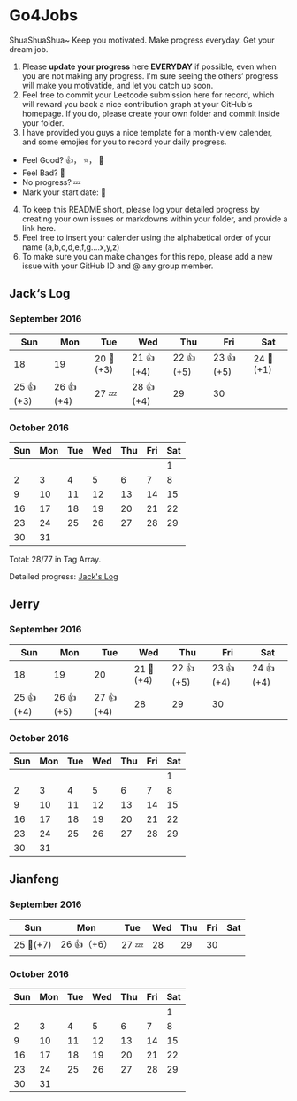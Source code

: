 # Go4Jobs
ShuaShuaShua~ 
Keep you motivated. Make progress everyday. Get your dream job.

1. Please **update your progress** here **EVERYDAY** if possible, even when you are not making any progress. I'm sure seeing the others‘ progress will make you motivatide, and let you catch up soon.
2. Feel free to commit your Leetcode submission here for record, which will reward you back a nice contribution graph at your GitHub's homepage. If you do, please create your own folder and commit inside your folder.
3. I have provided you guys a nice template for a month-view calender, and some emojies for you to record your daily progress.
  - Feel Good? :+1:， :star:， :clap:
  - Feel Bad?  :shit:
  - No progress?   :zzz:
  - Mark your start date: :triangular_flag_on_post:

4. To keep this README short, please log your detailed progress by creating your own issues or markdowns within your folder, and provide a link here.
5. Feel free to insert your calender using the alphabetical order of your name (a,b,c,d,e,f,g....x,y,z)
6. To make sure you can make changes for this repo, please add a new issue with your GitHub ID and @ any group member.

## Jack‘s Log
### September 2016
| Sun 	| Mon 	| Tue 	| Wed 	| Thu 	| Fri 	| Sat 	|
|-----	|-----	|-----	|-----	|-----	|-----	|-----	|
| 18  	| 19  	| 20  :triangular_flag_on_post:(+3)| 21 :+1: (+4) 	| 22 :+1: (+5) 	| 23  :+1: (+5) 	| 24 :shit: (+1) 	|
| 25  :+1: (+3) 	| 26  :+1: (+4) 	| 27  :zzz:	| 28  :+1: (+4) 	| 29  	| 30  	|     	|

### October 2016
| Sun 	| Mon 	| Tue 	| Wed 	| Thu 	| Fri 	| Sat 	|
|-----	|-----	|-----	|-----	|-----	|-----	|-----	|
|     	|     	|     	|     	|     	|     	| 1   	|
| 2   	| 3   	| 4   	| 5   	| 6   	| 7   	| 8   	|
| 9   	| 10  	| 11  	| 12  	| 13  	| 14  	| 15  	|
| 16  	| 17  	| 18  	| 19  	| 20  	| 21  	| 22  	|
| 23  	| 24  	| 25  	| 26  	| 27  	| 28  	| 29   	|
| 30  	| 31  	|     	|     	|     	|     	|      	|

Total: 28/77 in Tag Array.

Detailed progress: [Jack's Log](https://github.com/dichen001/Go4Jobs/blob/master/JackChen/logs.md)

## Jerry
### September 2016
| Sun 	| Mon 	| Tue 	| Wed 	| Thu 	| Fri 	| Sat 	|
|-----	|-----	|-----	|-----	|-----	|-----	|-----	|
| 18  	| 19  	| 20  	| 21 :triangular_flag_on_post:(+4) 	| 22 :+1: (+5)  	| 23 :+1: (+4) 	| 24  :+1: (+4)	|
| 25 :+1: (+4)	| 26 :+1: (+5) 	| 27 :+1: (+4) 	| 28  	| 29  	| 30  	|     	|

### October 2016
| Sun 	| Mon 	| Tue 	| Wed 	| Thu 	| Fri 	| Sat 	|
|-----	|-----	|-----	|-----	|-----	|-----	|-----	|
|     	|     	|     	|     	|     	|     	| 1   	|
| 2   	| 3   	| 4   	| 5   	| 6   	| 7   	| 8   	|
| 9   	| 10  	| 11  	| 12  	| 13  	| 14  	| 15  	|
| 16  	| 17  	| 18  	| 19  	| 20  	| 21  	| 22  	|
| 23  	| 24  	| 25  	| 26  	| 27  	| 28  	| 29   	|
| 30  	| 31  	|     	|     	|     	|     	|      	|


## Jianfeng
### September 2016
| Sun 	| Mon 	| Tue 	| Wed 	| Thu 	| Fri 	| Sat 	|
|-----	|-----	|-----	|-----	|-----	|-----	|-----	|
| 25 :triangular_flag_on_post:(+7)  	| 26 :+1:（+6）  	| 27 :zzz: 	| 28  	| 29  	| 30  	|     	|

### October 2016
| Sun 	| Mon 	| Tue 	| Wed 	| Thu 	| Fri 	| Sat 	|
|-----	|-----	|-----	|-----	|-----	|-----	|-----	|
|     	|     	|     	|     	|     	|     	| 1   	|
| 2   	| 3   	| 4   	| 5   	| 6   	| 7   	| 8   	|
| 9   	| 10  	| 11  	| 12  	| 13  	| 14  	| 15  	|
| 16  	| 17  	| 18  	| 19  	| 20  	| 21  	| 22  	|
| 23  	| 24  	| 25  	| 26  	| 27  	| 28  	| 29   	|
| 30  	| 31  	|     	|     	|     	|     	|      	|
